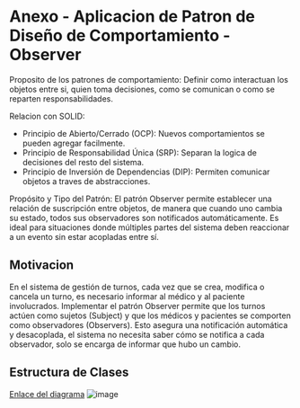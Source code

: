 # Anexo - Aplicacion de Patron de Diseño de Comportamiento - Observer

Proposito de los patrones de comportamiento: Definir como interactuan los objetos entre si, quien toma decisiones, como se comunican o como se reparten responsabilidades.

Relacion con SOLID:
* Principio de Abierto/Cerrado (OCP): Nuevos comportamientos se pueden agregar facilmente.
* Principio de Responsabilidad Única (SRP): Separan la logica de decisiones del resto del sistema.
* Principio de Inversión de Dependencias (DIP): Permiten comunicar objetos a traves de abstracciones.

Propósito  y  Tipo  del  Patrón:  El patrón Observer permite establecer una relación de suscripción entre objetos, de manera que cuando uno cambia su estado, todos sus observadores son notificados automáticamente. Es ideal para situaciones donde múltiples partes del sistema deben reaccionar a un evento sin estar acopladas entre sí.

## Motivacion
En el sistema de gestión de turnos, cada vez que se crea, modifica o cancela un turno, es necesario informar al médico y al paciente involucrados. Implementar el patrón Observer permite que los turnos actúen como sujetos (Subject) y que los médicos y pacientes se comporten como observadores (Observers). Esto asegura una notificación automática y desacoplada, el sistema no necesita saber cómo se notifica a cada observador, solo se encarga de informar que hubo un cambio.

## Estructura de Clases
[Enlace del diagrama](https://drive.google.com/file/d/1pbEuUfzRWZfqrHzj2tz5NFHcwwk31Ww_/view?usp=sharing)
![image](https://github.com/user-attachments/assets/36bfa410-31cd-42e1-96e0-90925099e8d7)


